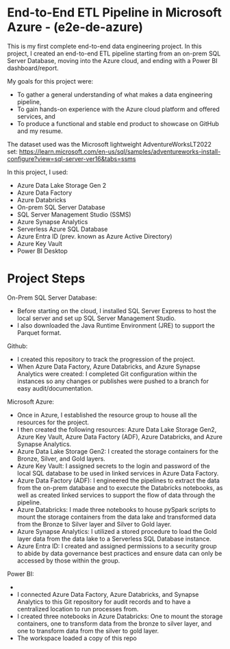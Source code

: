 # End-to-End ETL Pipeline in Microsoft Azure - (e2e-de-azure)

This is my first complete end-to-end data engineering project. In this project, I created an end-to-end ETL pipeline starting from an on-prem SQL Server Database, moving into the Azure cloud, and ending with a Power BI dashboard/report.

My goals for this project were:
- To gather a general understanding of what makes a data engineering pipeline,
- To gain hands-on experience with the Azure cloud platform and offered services, and
- To produce a functional and stable end product to showcase on GitHub and my resume.

The dataset used was the Microsoft lightweight AdventureWorksLT2022 set: https://learn.microsoft.com/en-us/sql/samples/adventureworks-install-configure?view=sql-server-ver16&tabs=ssms

In this project, I used:

- Azure Data Lake Storage Gen 2
- Azure Data Factory
- Azure Databricks
- On-prem SQL Server Database
- SQL Server Management Studio (SSMS)
- Azure Synapse Analytics
- Serverless Azure SQL Database
- Azure Entra ID (prev. known as Azure Active Directory)
- Azure Key Vault
- Power BI Desktop

# Project Steps

On-Prem SQL Server Database:
- Before starting on the cloud, I installed SQL Server Express to host the local server and set up SQL Server Management Studio.
- I also downloaded the Java Runtime Environment (JRE) to support the Parquet format.

Github:
- I created this repository to track the progression of the project.
- When Azure Data Factory, Azure Databricks, and Azure Synapse Analytics were created: I completed Git configuration within the instances so any changes or publishes were pushed to a branch for easy audit/documentation.

Microsoft Azure:
- Once in Azure, I established the resource group to house all the resources for the project.
- I then created the following resources: Azure Data Lake Storage Gen2, Azure Key Vault, Azure Data Factory (ADF), Azure Databricks, and Azure Synapse Analytics.
- Azure Data Lake Storage Gen2: I created the storage containers for the Bronze, Silver, and Gold layers.
- Azure Key Vault: I assigned secrets to the login and password of the local SQL database to be used in linked services in Azure Data Factory.
- Azure Data Factory (ADF): I engineered the pipelines to extract the data from the on-prem database and to execute the Databricks notebooks, as well as created linked services to support the flow of data through the pipeline.
- Azure Databricks: I made three notebooks to house pySpark scripts to mount the storage containers from the data lake and transformed data from the Bronze to Silver layer and Silver to Gold layer.
- Azure Synapse Analytics: I utilized a stored procedure to load the Gold layer data from the data lake to a Serverless SQL Database instance.
- Azure Entra ID: I created and assigned permissions to a security group to abide by data governance best practices and ensure data can only be accessed by those within the group.

Power BI:

- 
- I connected Azure Data Factory, Azure Databricks, and Synapse Analytics to this Git repository for audit records and to have a centralized location to run processes from.
- I created three notebooks in Azure Databricks: One to mount the storage containers, one to transform data from the bronze to silver layer, and one to transform data from the silver to gold layer.
-   The workspace loaded a copy of this repo 

